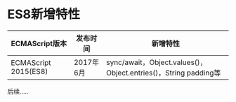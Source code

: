 # ES8新增特性

|ECMAScript版本	|发布时间|新增特性|
|---|---|---|
|ECMAScript 2015(ES8)|2017年6月|sync/await，Object.values()，Object.entries()，String padding等|

后续.....